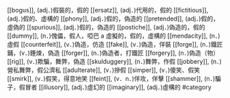 [[bogus]], (adj．)假裝的，假的 
[[ersatz]], (adj．)代用的，假的 
[[fictitious]], (adj．)假的、虛構的 
[[phony]], (adj．)假的，偽造的 
[[pretended]], (adj．)假的，虛偽的 
[[spurious]], (adj．)假的，偽造的 
[[postiche]], (adj．)偽造的，假的 
[[dummy]], (n．)傀儡，假人，啞巴 a 虛擬的，假的，虛構的 
[[mendacity]], (n．)虛假 
[[counterfeit]], (v．)偽造，仿造 
[[fake]], (v．)偽造，佯裝 
[[forge]], (n．)鐵匠鋪，(v．)錘煉，偽造 
[[forger]], (n．)偽造者，打鐵匠 
[[forgery]], (n．)偽造（物） 
[[rig]], (v．)欺騙，舞弊，偽造 
[[skulduggery]], (n．)舞弊，作假 
[[jobbery]], (n．)營私舞弊，假公濟私 
[[adulterate]], (v．)摻假 
[[simper]], (v．)傻笑、假笑 
[[smirk]], (v．)假笑，得意地笑 
[[feint]], (v．n．)佯攻，佯擊 
[[shammer]], (n．)騙子，假冒者 
[[illusory]], (adj．)虛幻的 
[[imaginary]], (adj．)虛構的 
#category

